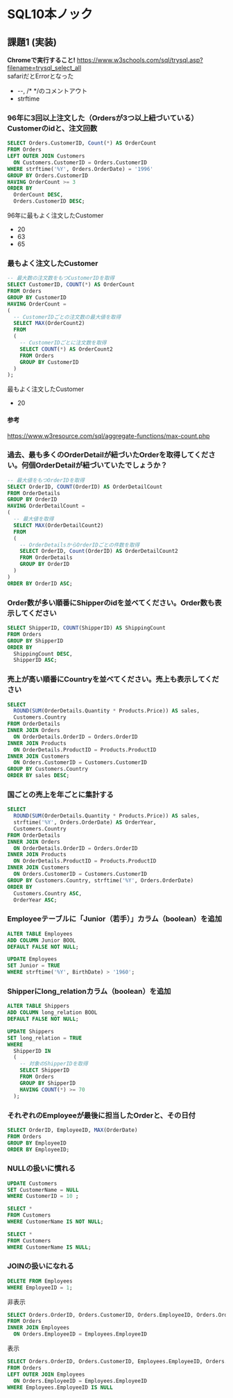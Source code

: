 # SQL10本ノック

## 課題1 (実装)

**Chromeで実行すること!**
<https://www.w3schools.com/sql/trysql.asp?filename=trysql_select_all>  
safariだとErrorとなった

- --, /\* \*/のコメントアウト
- strftime

### 96年に3回以上注文した（Ordersが3つ以上紐づいている）Customerのidと、注文回数

``` sql
SELECT Orders.CustomerID, Count(*) AS OrderCount 
FROM Orders 
LEFT OUTER JOIN Customers 
  ON Customers.CustomerID = Orders.CustomerID
WHERE strftime('%Y', Orders.OrderDate) = '1996'
GROUP BY Orders.CustomerID 
HAVING OrderCount >= 3 
ORDER BY 
  OrderCount DESC,
  Orders.CustomerID DESC;
```

96年に最もよく注文したCustomer  

- 20
- 63
- 65

### 最もよく注文したCustomer

``` sql
-- 最大数の注文数をもつCustomerIDを取得
SELECT CustomerID, COUNT(*) AS OrderCount
FROM Orders 
GROUP BY CustomerID
HAVING OrderCount = 
(
  -- CustomerIDごとの注文数の最大値を取得
  SELECT MAX(OrderCount2) 
  FROM 
  (
    -- CustomerIDごとに注文数を取得
    SELECT COUNT(*) AS OrderCount2
    FROM Orders 
    GROUP BY CustomerID
  )
);
```

最もよく注文したCustomer

- 20

#### 参考

<https://www.w3resource.com/sql/aggregate-functions/max-count.php>

### 過去、最も多くのOrderDetailが紐づいたOrderを取得してください。何個OrderDetailが紐づいていたでしょうか？

``` sql
-- 最大値をもつOrderIDを取得
SELECT OrderID, COUNT(OrderID) AS OrderDetailCount 
FROM OrderDetails 
GROUP BY OrderID 
HAVING OrderDetailCount = 
(
  -- 最大値を取得
  SELECT MAX(OrderDetailCount2) 
  FROM 
  (
    -- OrderDetailsからOrderIDごとの件数を取得
    SELECT OrderID, Count(OrderID) AS OrderDetailCount2 
    FROM OrderDetails 
    GROUP BY OrderID 
  )
)
ORDER BY OrderID ASC;
```

### Order数が多い順番にShipperのidを並べてください。Order数も表示してください

``` sql
SELECT ShipperID, COUNT(ShipperID) AS ShippingCount 
FROM Orders 
GROUP BY ShipperID 
ORDER BY 
  ShippingCount DESC,  
  ShipperID ASC;
```

### 売上が高い順番にCountryを並べてください。売上も表示してください

``` sql
SELECT 
  ROUND(SUM(OrderDetails.Quantity * Products.Price)) AS sales, 
  Customers.Country 
FROM OrderDetails 
INNER JOIN Orders 
  ON OrderDetails.OrderID = Orders.OrderID 
INNER JOIN Products 
  ON OrderDetails.ProductID = Products.ProductID 
INNER JOIN Customers 
  ON Orders.CustomerID = Customers.CustomerID 
GROUP BY Customers.Country
ORDER BY sales DESC;
```

### 国ごとの売上を年ごとに集計する

``` sql
SELECT 
  ROUND(SUM(OrderDetails.Quantity * Products.Price)) AS sales, 
  strftime('%Y', Orders.OrderDate) AS OrderYear,
  Customers.Country 
FROM OrderDetails 
INNER JOIN Orders 
  ON OrderDetails.OrderID = Orders.OrderID 
INNER JOIN Products 
  ON OrderDetails.ProductID = Products.ProductID 
INNER JOIN Customers 
  ON Orders.CustomerID = Customers.CustomerID 
GROUP BY Customers.Country, strftime('%Y', Orders.OrderDate)
ORDER BY 
  Customers.Country ASC, 
  OrderYear ASC;
```

### Employeeテーブルに「Junior（若手）」カラム（boolean）を追加

``` sql
ALTER TABLE Employees 
ADD COLUMN Junior BOOL 
DEFAULT FALSE NOT NULL;
```

``` sql
UPDATE Employees 
SET Junior = TRUE
WHERE strftime('%Y', BirthDate) > '1960';
```

### Shipperにlong_relationカラム（boolean）を追加

``` sql
ALTER TABLE Shippers 
ADD COLUMN long_relation BOOL 
DEFAULT FALSE NOT NULL;
```

``` sql
UPDATE Shippers 
SET long_relation = TRUE 
WHERE 
  ShipperID IN 
  (
    -- 対象のShipperIDを取得
    SELECT ShipperID 
    FROM Orders 
    GROUP BY ShipperID 
    HAVING COUNT(*) >= 70
  );
```

### それぞれのEmployeeが最後に担当したOrderと、その日付

``` sql
SELECT OrderID, EmployeeID, MAX(OrderDate)
FROM Orders 
GROUP BY EmployeeID 
ORDER BY EmployeeID;
```

### NULLの扱いに慣れる

``` sql
UPDATE Customers 
SET CustomerName = NULL 
WHERE CustomerID = 10 ;
```

``` sql
SELECT * 
FROM Customers 
WHERE CustomerName IS NOT NULL;
```

``` sql
SELECT * 
FROM Customers 
WHERE CustomerName IS NULL;
```

### JOINの扱いになれる

``` sql
DELETE FROM Employees 
WHERE EmployeeID = 1;
```

非表示

``` sql
SELECT Orders.OrderID, Orders.CustomerID, Orders.EmployeeID, Orders.OrderDate 
FROM Orders 
INNER JOIN Employees 
  ON Orders.EmployeeID = Employees.EmployeeID
```

表示

``` sql
SELECT Orders.OrderID, Orders.CustomerID, Employees.EmployeeID, Orders.OrderDate
FROM Orders 
LEFT OUTER JOIN Employees 
  ON Orders.EmployeeID = Employees.EmployeeID
WHERE Employees.EmployeeID IS NULL
```
